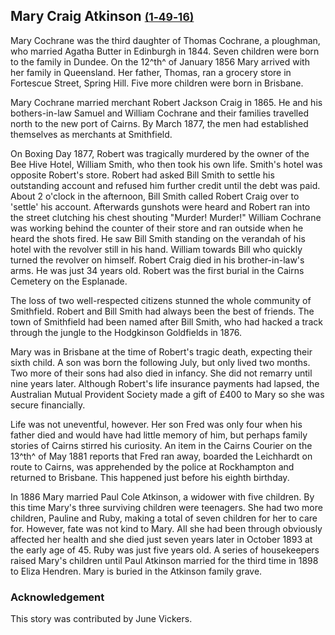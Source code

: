 ## Mary Craig Atkinson <small>[(1‑49‑16)](https://brisbane.discovereverafter.com/profile/31887544 "Go to Memorial Information" )</small>

<!--
WRONG? 
Why Craig, headstone says Ann
-->

<!-- circa 1848 - 7 October 1893 -->

Mary Cochrane was the third daughter of Thomas Cochrane, a ploughman, who married Agatha Butter in Edinburgh in 1844. Seven children were born to the family in Dundee. On the 12^th^ of January 1856 Mary arrived with her family in Queensland. Her father, Thomas, ran a grocery store in Fortescue Street, Spring Hill. Five more children were born in Brisbane.

Mary Cochrane married merchant Robert Jackson Craig in 1865. He and his bothers-in-law Samuel and William Cochrane and their families travelled north to the new port of Cairns. By March 1877, the men had established themselves as merchants at Smithfield.

On Boxing Day 1877, Robert was tragically murdered by the owner of the Bee Hive Hotel, William Smith, who then took his own life. Smith's hotel was opposite Robert's store. Robert had asked Bill Smith to settle his outstanding account and refused him further credit until the debt was paid. About 2 o'clock in the afternoon, Bill Smith called Robert Craig over to 'settle' his account. Afterwards gunshots were heard and Robert ran into the street clutching his chest shouting "Murder! Murder!" William Cochrane was working behind the counter of their store and ran outside when he heard the shots fired. He saw Bill Smith standing on the verandah of his hotel with the revolver still in his hand. William towards Bill who quickly turned the revolver on himself. Robert Craig died in his brother-in-law's arms. He was just 34 years old. Robert was the first burial in the Cairns Cemetery on the Esplanade.

The loss of two well-respected citizens stunned the whole community of Smithfield. Robert and Bill Smith had always been the best of friends. The town of Smithfield had been named after Bill Smith, who had hacked a track through the jungle to the Hodgkinson Goldfields in 1876.

Mary was in Brisbane at the time of Robert's tragic death, expecting their sixth child. A son was born the following July, but only lived two months. Two more of their sons had also died in infancy. She did not remarry until nine years later. Although Robert's life insurance payments had lapsed, the Australian Mutual Provident Society made a gift of £400 to Mary so she was secure financially.

Life was not uneventful, however. Her son Fred was only four when his father died and would have had little memory of him, but perhaps family stories of Cairns stirred his curiosity. An item in the Cairns Courier on the 13^th^ of May 1881 reports that Fred ran away, boarded the Leichhardt on route to Cairns, was apprehended by the police at Rockhampton and returned to Brisbane. This happened just before his eighth birthday.

In 1886 Mary married Paul Cole Atkinson, a widower with five children. By this time Mary's three surviving children were teenagers. She had two more children, Pauline and Ruby, making a total of seven children for her to care for. However, fate was not kind to Mary. All she had been through obviously affected her health and she died just seven years later in October 1893 at the early age of 45. Ruby was just five years old. A series of housekeepers raised Mary's children until Paul Atkinson married for the third time in 1898 to Eliza Hendren. Mary is buried in the Atkinson family grave.

### Acknowledgement

This story was contributed by June Vickers.
